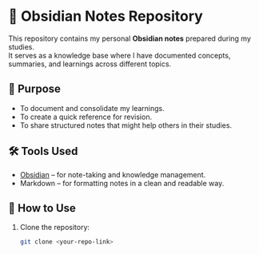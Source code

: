 # 📒 Obsidian Notes Repository

This repository contains my personal **Obsidian notes** prepared during my studies.  
It serves as a knowledge base where I have documented concepts, summaries, and learnings across different topics.

## 🚀 Purpose
- To document and consolidate my learnings.
- To create a quick reference for revision.
- To share structured notes that might help others in their studies.

## 🛠 Tools Used
- [Obsidian](https://obsidian.md/) – for note-taking and knowledge management.
- Markdown – for formatting notes in a clean and readable way.

## 📌 How to Use
1. Clone the repository:
   ```bash
   git clone <your-repo-link>
